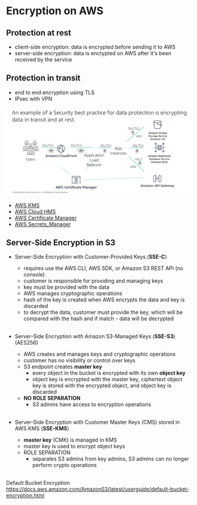 # Encryption on AWS

## Protection at rest
- client-side encryption: data is encrypted before sending it to AWS
- server-side encryption: data is enctypted on AWS after it's been received by the service


## Protection in transit
- end to end encryption using TLS
- IPsec with VPN

![Encryption in transit](../images/enc_in_trans.jpg)


- [AWS KMS](../99_Services/AWS_KMS.md)
- [AWS Cloud HMS](../99_Services/AWS_Cloud_HMS.md)
- [AWS Certificate Manager](../99_Services/AWS_Certificate_Manager.md)
- [AWS Secrets_Manager](../99_Services/AWS_Secrets_Manager.md)


## Server-Side Encryption in S3

- Server-Side Encryption with Customer-Provided Keys (<strong>SSE-C</strong>)
    - requires use the AWS CLI, AWS SDK, or Amazon S3 REST API (no console)
    - customer is responsible for providing and managing keys
    - key must be provided with the data
    - AWS manages cryptographic operations
    - hash of the key is created when AWS encrypts the data and key is discarded
    - to decrypt the data, customer must provide the key, which will be compared with the hash and if match - data will be decrypted
    <br><br>

- Server-Side Encryption with Amazon S3-Managed Keys (<strong>SSE-S3</strong>) (AES256)
    - AWS creates and manages keys and cryptographic operations
    - customer has no visibility or control over keys
    - S3 endpoint creates <strong>master key</strong>
        - every object in the bucket is encrypted with its own <strong>object key</strong>
        - object key is encrypted with the master key, ciphertext object key is stored with the encrypted object, and object key is discarded
    - <strong>NO ROLE SEPARATION </strong>
        - S3 admins have access to encryption operations
    <br><br>

- Server-Side Encryption with Customer Master Keys (CMS) stored in AWS KMS (<strong>SSE-KMS</strong>)
    - <strong>master key</strong> (CMK) is managed in KMS
    - master key is used to encrypt object keys
    - ROLE SEPARATION
        - separates S3 admins from key admins, S3 admins can no longer perform crypto operations
    <br><br>

Default Bucket Encryption
https://docs.aws.amazon.com/AmazonS3/latest/userguide/default-bucket-encryption.html
